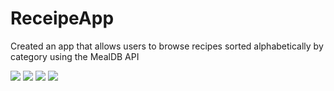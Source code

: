 # ReceipeApp

Created an app that allows users to browse recipes sorted alphabetically by category using the MealDB API

 ![](Images/categories.png)
  ![](Images/meals.png)
   ![](Images/mealdetail1.png)
      ![](Images/mealdetail2.png)
